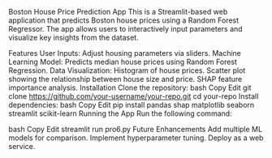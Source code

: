 Boston House Price Prediction App
This is a Streamlit-based web application that predicts Boston house prices using a Random Forest Regressor. The app allows users to interactively input parameters and visualize key insights from the dataset.

Features
User Inputs: Adjust housing parameters via sliders.
Machine Learning Model: Predicts median house prices using Random Forest Regression.
Data Visualization:
Histogram of house prices.
Scatter plot showing the relationship between house size and price.
SHAP feature importance analysis.
Installation
Clone the repository:
bash
Copy
Edit
git clone https://github.com/your-username/your-repo.git
cd your-repo
Install dependencies:
bash
Copy
Edit
pip install pandas shap matplotlib seaborn streamlit scikit-learn
Running the App
Run the following command:

bash
Copy
Edit
streamlit run pro6.py
Future Enhancements
Add multiple ML models for comparison.
Implement hyperparameter tuning.
Deploy as a web service.
